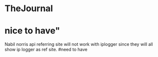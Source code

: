 # TheJournal

#

# nice to have"

Nabil norris api
referring site will not work with iplogger since they will all show ip logger as ref site.
#need to have
